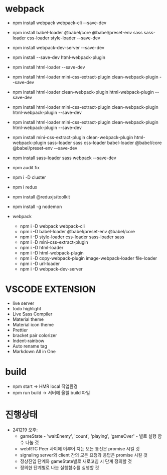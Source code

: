 # webpack

- npm install webpack webpack-cli --save-dev
- npm install babel-loader @babel/core @babel/preset-env sass sass-loader css-loader style-loader --save-dev
- npm install webpack-dev-server --save-dev
- npm install --save-dev html-webpack-plugin
- npm install html-loader --save-dev
- npm install html-loader mini-css-extract-plugin clean-webpack-plugin --save-dev
- npm install html-loader clean-webpack-plugin html-webpack-plugin --save-dev
- npm install html-loader mini-css-extract-plugin clean-webpack-plugin html-webpack-plugin --save-dev
- npm install html-loader mini-css-extract-plugin clean-webpack-plugin html-webpack-plugin --save-dev
- npm install mini-css-extract-plugin clean-webpack-plugin html-webpack-plugin sass-loader sass css-loader babel-loader @babel/core @babel/preset-env --save-dev
- npm install sass-loader sass webpack --save-dev
- npm audit fix

- npm i -D cluster
- npm i redux
- npm install @reduxjs/toolkit
- npm install -g nodemon

- webpack
  - npm i -D webpack webpack-cli
  - npm i -D babel-loader @babel/preset-env @babel/core
  - npm i -D style-loader css-loader sass-loader sass
  - npm i -D mini-css-extract-plugin
  - npm i -D html-loader
  - npm i -D html-webpack-plugin
  - npm i -D copy-webpack-plugin image-webpack-loader file-loader
  - npm i -D url-loader
  - npm i -D webpack-dev-server

# VSCODE EXTENSION

- live server
- todo highlight
- Live Sass Compiler
- Material theme
- Material icon theme
- Prettier
- bracket pair colorizer
- Indent-rainbow
- Auto rename tag
- Markdown All in One

# build

- npm start -> HMR local 작업환경
- npm run build -> 서버에 올릴 build 파일

# 진행상태

- 241219 오후:
  - gameState - 'waitEnemy', 'count', 'playing', 'gameOver' - 별로 실행 함수 나눌 것
  - webRTC Peer 사이에 이루어 지는 모든 통신은 promise 시킬 것
  - signaling server와 client 간의 모든 요청과 응답은 promise 시킬 것
  - 정상진입 단계와 gameState별로 새로고침 시 단계 정의할 것
  - 정의한 단계별로 나눈 실행함수를 실행할 것
